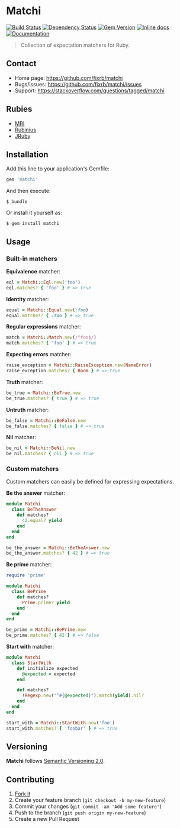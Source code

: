 # Matchi

[![Build Status](https://travis-ci.org/fixrb/matchi.svg?branch=master)](https://travis-ci.org/fixrb/matchi)
[![Dependency Status](https://gemnasium.com/fixrb/matchi.svg)](https://gemnasium.com/fixrb/matchi)
[![Gem Version](http://img.shields.io/gem/v/matchi.svg)](https://rubygems.org/gems/matchi)
[![Inline docs](http://inch-ci.org/github/fixrb/matchi.svg?branch=master)](http://inch-ci.org/github/fixrb/matchi)
[![Documentation](http://img.shields.io/:yard-docs-38c800.svg)](http://rubydoc.info/gems/matchi/frames)

> Collection of expectation matchers for Ruby.

## Contact

* Home page: https://github.com/fixrb/matchi
* Bugs/issues: https://github.com/fixrb/matchi/issues
* Support: https://stackoverflow.com/questions/tagged/matchi

## Rubies

* [MRI](https://www.ruby-lang.org/)
* [Rubinius](http://rubini.us/)
* [JRuby](http://jruby.org/)

## Installation

Add this line to your application's Gemfile:

```ruby
gem 'matchi'
```

And then execute:

    $ bundle

Or install it yourself as:

    $ gem install matchi

## Usage

### Built-in matchers

**Equivalence** matcher:

```ruby
eql = Matchi::Eql.new('foo')
eql.matches? { 'foo' } # => true
```

**Identity** matcher:

```ruby
equal = Matchi::Equal.new(:foo)
equal.matches? { :foo } # => true
```

**Regular expressions** matcher:

```ruby
match = Matchi::Match.new(/^foo$/)
match.matches? { 'foo' } # => true
```

**Expecting errors** matcher:

```ruby
raise_exception = Matchi::RaiseException.new(NameError)
raise_exception.matches? { Boom } # => true
```

**Truth** matcher:

```ruby
be_true = Matchi::BeTrue.new
be_true.matches? { true } # => true
```

**Untruth** matcher:

```ruby
be_false = Matchi::BeFalse.new
be_false.matches? { false } # => true
```

**Nil** matcher:

```ruby
be_nil = Matchi::BeNil.new
be_nil.matches? { nil } # => true
```

### Custom matchers

Custom matchers can easily be defined for expressing expectations.

**Be the answer** matcher:

```ruby
module Matchi
  class BeTheAnswer
    def matches?
      42.equal? yield
    end
  end
end

be_the_answer = Matchi::BeTheAnswer.new
be_the_answer.matches? { 42 } # => true
```

**Be prime** matcher:

```ruby
require 'prime'

module Matchi
  class BePrime
    def matches?
      Prime.prime? yield
    end
  end
end

be_prime = Matchi::BePrime.new
be_prime.matches? { 42 } # => false
```

**Start with** matcher:

```ruby
module Matchi
  class StartWith
    def initialize expected
      @expected = expected
    end

    def matches?
      !Regexp.new("^#{@expected}").match(yield).nil?
    end
  end
end

start_with = Matchi::StartWith.new('foo')
start_with.matches? { 'foobar' } # => true
```

## Versioning

__Matchi__ follows [Semantic Versioning 2.0](http://semver.org/).

## Contributing

1. [Fork it](https://github.com/fixrb/matchi/fork)
2. Create your feature branch (`git checkout -b my-new-feature`)
3. Commit your changes (`git commit -am 'Add some feature'`)
4. Push to the branch (`git push origin my-new-feature`)
5. Create a new Pull Request
